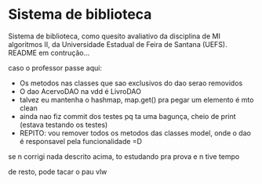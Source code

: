 # Sistema de biblioteca
Sistema de biblioteca, como quesito avaliativo da disciplina de MI algoritmos II, da Universidade Estadual de Feira de Santana (UEFS). 
README em contrução...

caso o professor passe aqui:

- Os metodos nas classes que sao exclusivos do dao serao removidos
- O dao AcervoDAO na vdd é LivroDAO
- talvez eu mantenha o hashmap, map.get() pra pegar um elemento é mto clean
- ainda nao fiz commit dos testes pq ta uma bagunça, cheio de print (estava testando os testes)
- REPITO: vou remover todos os metodos das classes model, onde o dao é responsavel pela funcionalidade =D

se n corrigi nada descrito acima, to estudando pra prova e n tive tempo 

de resto, pode tacar o pau 
vlw
